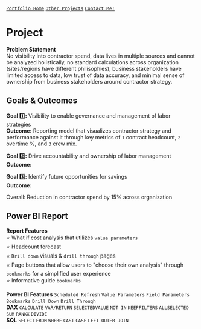 [`Portfolio Home`](https://github.com/hayley-boll/portfolio/blob/main/README.md) [`Other Projects`](https://github.com/hayley-boll/portfolio/blob/main/README.md#portfolio-projects) [`Contact Me!`](https://github.com/hayley-boll/portfolio/blob/main/README.md#contact)

# Project

**Problem Statement**  
No visibility into contractor spend, data lives in multiple sources and cannot be analyzed holistically, no standard calculations across organization (sites/regions have different philisophies), business stakeholders have limited access to data, low trust of data accuracy, and minimal sense of ownership from business stakeholders around contractor strategy.

## Goals & Outcomes

**Goal 1️⃣:** Visibility to enable governance and management of labor strategies  
**Outcome:** Reporting model that visualizes contractor strategy and performance against it through key metrics of `1` contract headcount, `2` overtime %, and `3` crew mix.  

**Goal 2️⃣:** Drive accountability and ownership of labor management  
**Outcome:**

**Goal 3️⃣:** Identify future opportunities for savings  
**Outcome:**  

Overall: Reduction in contractor spend by 15% across organization

## Power BI Report
**Report Features**  
⭐ What if cost analysis that utilizes `value parameters`  
⭐ Headcount forecast  
⭐ `Drill down` visuals & `drill through` pages  
⭐ Page buttons that allow users to "choose their own analysis" through `bookmarks` for a simplified user experience  
⭐ Informative guide `bookmarks`

**Power BI Features** `Scheduled Refresh` `Value Parameters` `Field Parameters` `Bookmarks` `Drill Down` `Drill Through`  
**DAX** `CALCULATE` `VAR/RETURN` `SELECTEDVALUE` `NOT IN` `KEEPFILTERS` `ALLSELECTED` `SUM` `RANKX` `DIVIDE`  
**SQL** `SELECT` `FROM` `WHERE` `CAST` `CASE` `LEFT OUTER JOIN`  

    

